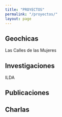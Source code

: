 ```yaml
---
title: "PROYECTOS"
permalink: "/proyectos/"
layout: page
---
```


## Geochicas
Las Calles de las Mujeres

## Investigaciones
ILDA

## Publicaciones

## Charlas
